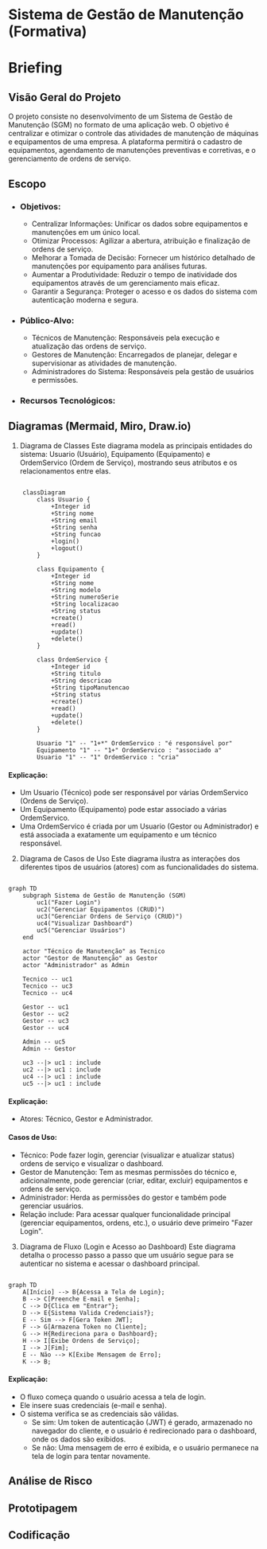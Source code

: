 # Sistema de Gestão de Manutenção (Formativa)

# Briefing

## Visão Geral do Projeto
O projeto consiste no desenvolvimento de um Sistema de Gestão de Manutenção (SGM) no formato de uma aplicação web. O objetivo é centralizar e otimizar o controle das atividades de manutenção de máquinas e equipamentos de uma empresa. A plataforma permitirá o cadastro de equipamentos, agendamento de manutenções preventivas e corretivas, e o gerenciamento de ordens de serviço.


## Escopo

- ### Objetivos:
    - Centralizar Informações: Unificar os dados sobre equipamentos e manutenções em um único local.
    - Otimizar Processos: Agilizar a abertura, atribuição e finalização de ordens de serviço.
    - Melhorar a Tomada de Decisão: Fornecer um histórico detalhado de manutenções por equipamento para análises futuras.
    - Aumentar a Produtividade: Reduzir o tempo de inatividade dos equipamentos através de um gerenciamento mais eficaz.
    - Garantir a Segurança: Proteger o acesso e os dados do sistema com autenticação moderna e segura.

- ### Público-Alvo:
    - Técnicos de Manutenção: Responsáveis pela execução e atualização das ordens de serviço.
    - Gestores de Manutenção: Encarregados de planejar, delegar e supervisionar as atividades de manutenção.
    - Administradores do Sistema: Responsáveis pela gestão de usuários e permissões.

- ### Recursos Tecnológicos:


## Diagramas (Mermaid, Miro, Draw.io)

1. Diagrama de Classes
Este diagrama modela as principais entidades do sistema: Usuario (Usuário), Equipamento (Equipamento) e OrdemServico (Ordem de Serviço), mostrando seus atributos e os relacionamentos entre elas.

```mermaid

    classDiagram 
        class Usuario {
            +Integer id
            +String nome
            +String email
            +String senha
            +String funcao
            +login()
            +logout()
        }

        class Equipamento {
            +Integer id
            +String nome
            +String modelo
            +String numeroSerie
            +String localizacao
            +String status
            +create()
            +read()
            +update()
            +delete()
        }

        class OrdemServico {
            +Integer id
            +String titulo
            +String descricao
            +String tipoManutencao
            +String status
            +create()
            +read()
            +update()
            +delete()
        }

        Usuario "1" -- "1+*" OrdemServico : "é responsável por"
        Equipamento "1" -- "1+" OrdemServico : "associado a"
        Usuario "1" -- "1" OrdemServico : "cria"
```

#### Explicação:
- Um Usuario (Técnico) pode ser responsável por várias OrdemServico (Ordens de Serviço).
-  Um Equipamento (Equipamento) pode estar associado a várias OrdemServico.
- Uma OrdemServico é criada por um Usuario (Gestor ou Administrador) e está associada a exatamente um equipamento e um técnico responsável.

2. Diagrama de Casos de Uso
Este diagrama ilustra as interações dos diferentes tipos de usuários (atores) com as funcionalidades do sistema.

```mermaid

graph TD
    subgraph Sistema de Gestão de Manutenção (SGM)
        uc1("Fazer Login")
        uc2("Gerenciar Equipamentos (CRUD)")
        uc3("Gerenciar Ordens de Serviço (CRUD)")
        uc4("Visualizar Dashboard")
        uc5("Gerenciar Usuários")
    end

    actor "Técnico de Manutenção" as Tecnico
    actor "Gestor de Manutenção" as Gestor
    actor "Administrador" as Admin

    Tecnico -- uc1
    Tecnico -- uc3
    Tecnico -- uc4

    Gestor -- uc1
    Gestor -- uc2
    Gestor -- uc3
    Gestor -- uc4

    Admin -- uc5
    Admin -- Gestor

    uc3 --|> uc1 : include
    uc2 --|> uc1 : include
    uc4 --|> uc1 : include
    uc5 --|> uc1 : include

```

#### Explicação:
- Atores: Técnico, Gestor e Administrador.

#### Casos de Uso:
- Técnico: Pode fazer login, gerenciar (visualizar e atualizar status) ordens de serviço e visualizar o dashboard.
- Gestor de Manutenção: Tem as mesmas permissões do técnico e, adicionalmente, pode gerenciar (criar, editar, excluir) equipamentos e ordens de serviço.
- Administrador: Herda as permissões do gestor e também pode gerenciar usuários.
- Relação include: Para acessar qualquer funcionalidade principal (gerenciar equipamentos, ordens, etc.), o usuário deve primeiro "Fazer Login".

3. Diagrama de Fluxo (Login e Acesso ao Dashboard)
Este diagrama detalha o processo passo a passo que um usuário segue para se autenticar no sistema e acessar o dashboard principal.

```mermaid

graph TD
    A[Início] --> B{Acessa a Tela de Login};
    B --> C[Preenche E-mail e Senha];
    C --> D{Clica em "Entrar"};
    D --> E{Sistema Valida Credenciais?};
    E -- Sim --> F[Gera Token JWT];
    F --> G[Armazena Token no Cliente];
    G --> H{Redireciona para o Dashboard};
    H --> I[Exibe Ordens de Serviço];
    I --> J[Fim];
    E -- Não --> K[Exibe Mensagem de Erro];
    K --> B;

```

#### Explicação:

- O fluxo começa quando o usuário acessa a tela de login.
- Ele insere suas credenciais (e-mail e senha).
- O sistema verifica se as credenciais são válidas.
    - Se sim: Um token de autenticação (JWT) é gerado, armazenado no navegador do cliente, e o usuário é redirecionado para o dashboard, onde os dados são exibidos.
    - Se não: Uma mensagem de erro é exibida, e o usuário permanece na tela de login para tentar novamente.

## Análise de Risco


## Prototipagem


## Codificação

